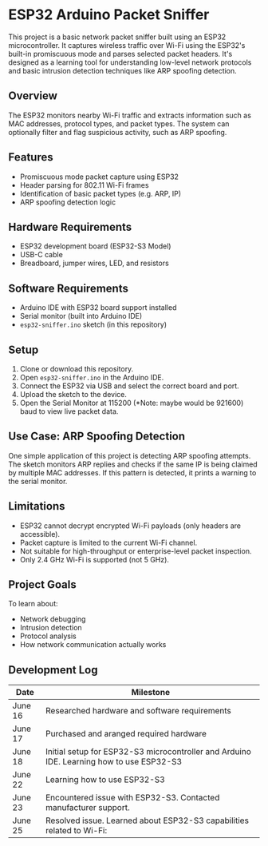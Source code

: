 # ESP32 Arduino Packet Sniffer

This project is a basic network packet sniffer built using an ESP32 microcontroller. It captures wireless traffic over Wi-Fi using the ESP32's built-in promiscuous mode and parses selected packet headers. It's designed as a learning tool for understanding low-level network protocols and basic intrusion detection techniques like ARP spoofing detection.

## Overview

The ESP32 monitors nearby Wi-Fi traffic and extracts information such as MAC addresses, protocol types, and packet types. The system can optionally filter and flag suspicious activity, such as ARP spoofing.

## Features

- Promiscuous mode packet capture using ESP32
- Header parsing for 802.11 Wi-Fi frames
- Identification of basic packet types (e.g. ARP, IP)
- ARP spoofing detection logic

## Hardware Requirements

- ESP32 development board (ESP32-S3 Model)
- USB-C cable
- Breadboard, jumper wires, LED, and resistors

## Software Requirements

- Arduino IDE with ESP32 board support installed
- Serial monitor (built into Arduino IDE)
- `esp32-sniffer.ino` sketch (in this repository)

## Setup

1. Clone or download this repository.
2. Open `esp32-sniffer.ino` in the Arduino IDE.
3. Connect the ESP32 via USB and select the correct board and port.
4. Upload the sketch to the device.
5. Open the Serial Monitor at 115200 (*Note: maybe would be 921600) baud to view live packet data.

## Use Case: ARP Spoofing Detection

One simple application of this project is detecting ARP spoofing attempts. The sketch monitors ARP replies and checks if the same IP is being claimed by multiple MAC addresses. If this pattern is detected, it prints a warning to the serial monitor.

## Limitations

- ESP32 cannot decrypt encrypted Wi-Fi payloads (only headers are accessible).
- Packet capture is limited to the current Wi-Fi channel.
- Not suitable for high-throughput or enterprise-level packet inspection.
- Only 2.4 GHz Wi-Fi is supported (not 5 GHz).

## Project Goals

To learn about:
- Network debugging
- Intrusion detection
- Protocol analysis
- How network communication actually works


## Development Log

| Date       | Milestone                                      |
|------------|------------------------------------------------|
| June 16    | Researched hardware and software requirements |
| June 17    | Purchased and aranged required hardware |
| June 18    | Initial setup for ESP32-S3 microcontroller and Arduino IDE. Learning how to use ESP32-S3 |
| June 22| Learning how to use ESP32-S3 |
| June 23| Encountered issue with ESP32-S3. Contacted manufacturer support. |
| June 25| Resolved issue. Learned about ESP32-S3 capabilities related to Wi-Fi:|
